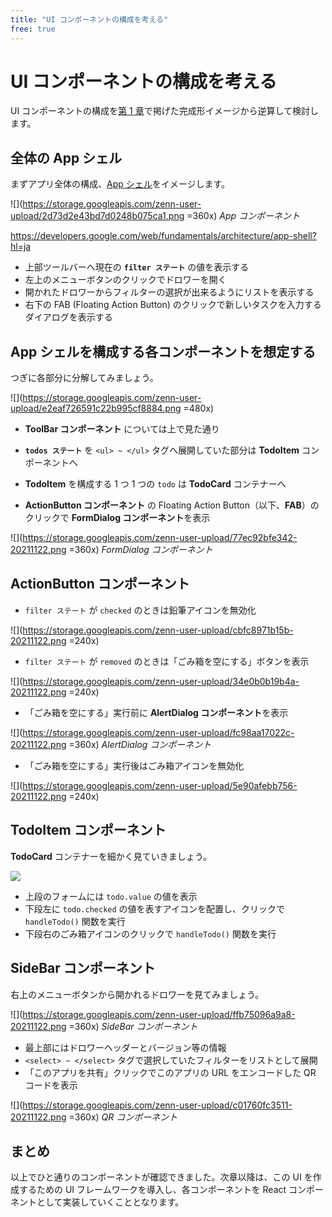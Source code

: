 ```yaml
---
title: "UI コンポーネントの構成を考える"
free: true
---
```


# UI コンポーネントの構成を考える

UI コンポーネントの構成を[第 1 章](https://zenn.dev/sprout2000/books/76a279bb90c3f3/viewer/chapter01)で掲げた完成形イメージから逆算して検討します。

## 全体の App シェル

まずアプリ全体の構成、[App シェル](https://developers.google.com/web/fundamentals/architecture/app-shell?hl=ja)をイメージします。

![](https://storage.googleapis.com/zenn-user-upload/2d73d2e43bd7d0248b075ca1.png =360x)
_App コンポーネント_

https://developers.google.com/web/fundamentals/architecture/app-shell?hl=ja

- 上部ツールバーへ現在の **`filter ステート`** の値を表示する
- 左上のメニューボタンのクリックでドロワーを開く
- 開かれたドロワーからフィルターの選択が出来るようにリストを表示する
- 右下の FAB (Floating Action Button) のクリックで新しいタスクを入力するダイアログを表示する

## App シェルを構成する各コンポーネントを想定する

つぎに各部分に分解してみましょう。

![](https://storage.googleapis.com/zenn-user-upload/e2eaf726591c22b995cf8884.png =480x)

- **ToolBar コンポーネント** については上で見た通り
- **`todos ステート`** を `<ul> ~ </ul>` タグへ展開していた部分は **TodoItem** コンポーネントへ
- **TodoItem** を構成する 1 つ 1 つの `todo` は **TodoCard** コンテナーへ

- **ActionButton コンポーネント** の Floating Action Button（以下、**FAB**）のクリックで **FormDialog コンポーネント**を表示

![](https://storage.googleapis.com/zenn-user-upload/77ec92bfe342-20211122.png =360x)
_FormDialog コンポーネント_

## ActionButton コンポーネント

- `filter ステート` が `checked` のときは鉛筆アイコンを無効化

![](https://storage.googleapis.com/zenn-user-upload/cbfc8971b15b-20211122.png =240x)

- `filter ステート` が `removed` のときは「ごみ箱を空にする」ボタンを表示

![](https://storage.googleapis.com/zenn-user-upload/34e0b0b19b4a-20211122.png =240x)

- 「ごみ箱を空にする」実行前に **AlertDialog コンポーネント**を表示

![](https://storage.googleapis.com/zenn-user-upload/fc98aa17022c-20211122.png =360x)
_AlertDialog コンポーネント_

- 「ごみ箱を空にする」実行後はごみ箱アイコンを無効化

![](https://storage.googleapis.com/zenn-user-upload/5e90afebb756-20211122.png =240x)

## TodoItem コンポーネント

**TodoCard** コンテナーを細かく見ていきましょう。

![](https://storage.googleapis.com/zenn-user-upload/df2f87811903-20230206.png)

- 上段のフォームには `todo.value` の値を表示
- 下段左に `todo.checked` の値を表すアイコンを配置し、クリックで `handleTodo()` 関数を実行
- 下段右のごみ箱アイコンのクリックで `handleTodo()` 関数を実行

## SideBar コンポーネント

右上のメニューボタンから開かれるドロワーを見てみましょう。

![](https://storage.googleapis.com/zenn-user-upload/ffb75096a9a8-20211122.png =360x)
_SideBar コンポーネント_

- 最上部にはドロワーヘッダーとバージョン等の情報
- `<select> ~ </select>` タグで選択していたフィルターをリストとして展開
- 「このアプリを共有」クリックでこのアプリの URL をエンコードした QR コードを表示

![](https://storage.googleapis.com/zenn-user-upload/c01760fc3511-20211122.png =360x)
_QR コンポーネント_

## まとめ

以上でひと通りのコンポーネントが確認できました。次章以降は、この UI を作成するための UI フレームワークを導入し、各コンポーネントを React コンポーネントとして実装していくこととなります。
